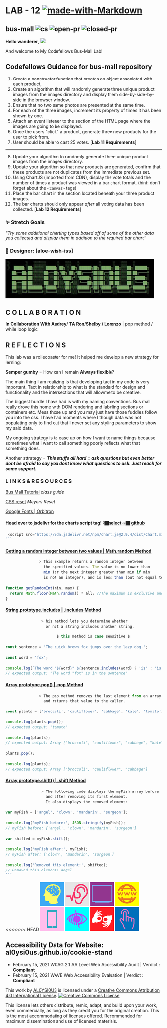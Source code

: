 # LAB - 12 [![made-with-Markdown](https://img.shields.io/badge/Made%20with-Markdown-1f425f.svg)](http://commonmark.org)

## bus-mall ![cs](https://img.shields.io/github/license/AL0YSI0US/bus-mall) ![open-pr](https://img.shields.io/github/issues-pr-raw/AL0YSI0US/bus-mall) ![closed-pr](https://img.shields.io/github/issues-pr-closed/AL0YSI0US/bus-mall)

**Hello wanderer**, <img src="https://raw.githubusercontent.com/MartinHeinz/MartinHeinz/master/wave.gif" width="30px">

And welcome to My Codefellows Bus-Mall Lab!

## Codefellows Guidance for bus-mall repository

1. Create a constructor function that creates an object associated with each product,
2. Create an algorithm that will randomly generate three unique product images from the images directory and display them side-by-side-by-side in the browser window.
3. Ensure that no two same photos are presented at the same time.
4. For each of the three images, increment its property of times it has been shown by one.
5. Attach an event listener to the section of the HTML page where the images are going to be displayed.
6. Once the users "click" a product, generate three new products for the user to pick from.
7. User should be able to cast 25 votes. [**Lab 11 Requirements**]

---

8. Update your algorithm to randomly generate three unique product images from the images directory.
9. Update your algorithm so that new products are generated, confirm that these products are not duplicates from the immediate previous set.
10. Using ChartJS (imported from CDN), display the vote totals and the number of times a product was viewed in a bar chart format. (hint: don’t forget about the `<canvas>` tags)
11. Place the bar chart in the section located beneath your three product images.
12. The bar charts should only appear *after* all voting data has been collected. [**Lab 12 Requirements**]

### ✨ Stretch Goals

*"Try some additional charting types based off of some of the other data you collected and display them in addition to the required bar chart"*

### 🎨 Designer: [aloe-wish-iss]

[![banner](https://github.com/AL0YSI0US/about-me/raw/main/img/bannerNameArt.JPG?raw=true)](https://github.com/AL0YSI0US/about-me/blob/main/img/bannerNameArt.JPG?raw=true)

## C O L L A B O R A T I O N

**In Collaboration With Audrey**/ **TA Ron**/**Shelby / Lorenzo** | pop method / while loop logic

## R E F L E C T I O N S

This lab was a rollecoaster for me! It helped me develop a new strategy for lerning:

**Semper gumby** = How can I remain **Always flexible**?

The main thing I am realizing is that developing tact in my code is very important. Tact in relationship to what is the standard for design and functionality and the intersections that will allowme to be creative.

The biggest hurdle I have had is with my naming conventions. Bus mall really drove this home with DOM rendering and labeling sections or containers etc. Mess those up and you may just have those fuddles follow you into the css. I have had moments where I though data was not populating only to find out that I never set any styling parameters to show my said data.

My ongoing strategy is to ease up on how I want to name things because sometimes what i want to call something poorly reflects what that something does.

Another sttrategy = ***This stuffs all hard = ask questions but even better dont be afraid to say you dont know what questions to ask. Just reach for some support.***

### L I N K S  &  R E S O U R C E S

[Bus Mall Tutorial](https://codefellows.github.io/code-201-guide/curriculum/class-11/lab/) *class guide*

[CSS reset](https://meyerweb.com/eric/tools/css/reset/) *Meyers Reset*

[Google Fonts | Orbitron](https://fonts.google.com/specimen/Orbitron?preview.text_type=custom)

#### Head over to jsdelivr for the charts script tag! 👇🏾[select 👉🏾 github](https://www.jsdelivr.com/?docs=gh)

````javascript
 <script src="https://cdn.jsdelivr.net/npm/chart.js@2.9.4/dist/Chart.min.js"></script>
```
````

#### [Getting a random integer between two values | Math.random Method](https://developer.mozilla.org/en-US/docs/Web/JavaScript/Reference/Global_Objects/Math/random#getting_a_random_integer_between_two_values "Permalink to Getting a random integer between two values")

```javascript
               > This example returns a random integer between 
                 the specified values. The value is no lower than 
                 min (or the next integer greater than min if min 
                 is not an integer), and is less than (but not equal to) max.

function getRandomInt(min, max) {
  return Math.floor(Math.random() * all; //The maximum is exclusive and the minimum is inclusive
}

```

#### [String.prototype.includes | .includes Method](https://developer.mozilla.org/en-US/docs/Web/JavaScript/Reference/Global_Objects/String/includes)

````javascript
                > his method lets you determine whether 
                  or not a string includes another string.

                       $ this method is case sensitive $

const sentence = 'The quick brown fox jumps over the lazy dog.';

const word = 'fox';

console.log(`The word "${word}" ${sentence.includes(word) ? 'is' : 'is not'} in the sentence`);
// expected output: "The word "fox" is in the sentence"
````

#### [Array.prototype.pop() | .pop Method](https://developer.mozilla.org/en-US/docs/Web/JavaScript/Reference/Global_Objects/Array/pop)

````javascript
               > The pop method removes the last element from an array
                 and returns that value to the caller.

const plants = ['broccoli', 'cauliflower', 'cabbage', 'kale', 'tomato'];

console.log(plants.pop());
// expected output: "tomato"

console.log(plants);
// expected output: Array ["broccoli", "cauliflower", "cabbage", "kale"]

plants.pop();

console.log(plants);
// expected output: Array ["broccoli", "cauliflower", "cabbage"]
````

#### [Array.prototype.shift() | .shift Method](https://developer.mozilla.org/en-US/docs/Web/JavaScript/Reference/Global_Objects/Array/shift)

````javascript
                > The following code displays the myFish array before 
                  and after removing its first element. 
                  It also displays the removed element:

var myFish = ['angel', 'clown', 'mandarin', 'surgeon'];

console.log('myFish before:', JSON.stringify(myFish));
// myFish before: ['angel', 'clown', 'mandarin', 'surgeon']

var shifted = myFish.shift();

console.log('myFish after:', myFish);
// myFish after: ['clown', 'mandarin', 'surgeon']

console.log('Removed this element:', shifted);
// Removed this element: angel
```

````

<<<<<<< HEAD
![access](https://github.com/AL0YSI0US/about-me/blob/main/img/8grid.png?raw=true)

## Accessibility Data for Website: al0ysi0us.github.io/cookie-stand

+ February 15, 2021 WCAG 2.1 AA Level Web Accessibility Audit | Verdict : **Compliant**
+ February 15, 2021 WAVE Web Accessibility Evaluation | Verdict : **Compliant**

This work by <a xmlns:cc="http://creativecommons.org/ns#" href="https://github.com/AL0YSI0US/" property="cc:attributionName" rel="cc:attributionURL">AL0YSI0US</a> is licensed under a <a rel="license" href="http://creativecommons.org/licenses/by/4.0/">Creative Commons Attribution 4.0 International License</a>. <a rel="license" href="http://creativecommons.org/licenses/by/4.0/"><img alt="Creative Commons License" style="border-width:0" src="https://i.creativecommons.org/l/by/4.0/88x31.png" /></a><br />

This license lets others distribute, remix, adapt, and build upon your work, even commercially, as long as they credit you for the original creation. This is the most accommodating of licenses offered. Recommended for maximum dissemination and use of licensed materials.

<!--

![Profile views](https://gpvc.arturio.dev/AL0YSI0US)

-->
